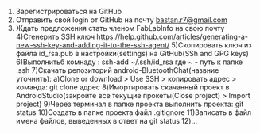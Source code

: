 1) Зарегистрироваться на GitHub
2) Отправить свой login от GitHub на почту bastan.r7@gmail.com
3) Ждать предложения стать членом FabLabInfo на свою почту
4)Сгенерить SSH ключ https://help.github.com/articles/generating-a-new-ssh-key-and-adding-it-to-the-ssh-agent/
5)Скопировать ключ из файла id_rsa.pub в настройки(settings) на GitHub(SSh and GPG keys)
6)Выполнитьб комнаду :
				ssh-add ~/.ssh/id_rsa
где ~ - путь к папке .ssh
7)Скачать репозиторий android-BluetoothChat(назвние уточнить):
	a)Clone or download > Use SSH > копировать адрес > команда:
				git clone адрес
8)Имортировать скачанный проект в AndroidStudio(закройте все текущие прокеты(Close project) > Import project)
9)Через терминал в папке проекта выполнить проекта:
				git status
10)Создать в папке проекта файл .gitignore
11)Записать в файл имена файлов, выведенных в ответ на git status
12)...
